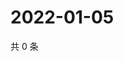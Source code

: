 # 2022-01-05

共 0 条

<!-- BEGIN WEIBO -->
<!-- 最后更新时间 Wed Jan 05 2022 02:00:41 GMT+0800 (China Standard Time) -->

<!-- END WEIBO -->
